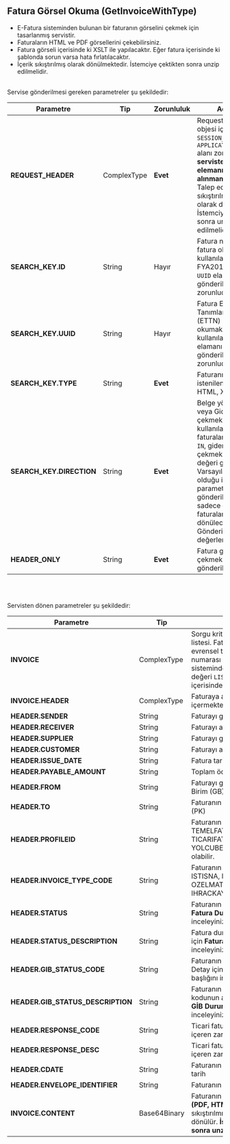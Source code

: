 ## Fatura Görsel Okuma (GetInvoiceWithType)
* E-Fatura sisteminden bulunan bir faturanın görselini çekmek için tasarlanmış servistir.
* Faturaların HTML ve PDF görsellerini çekebilirsiniz.
* Fatura görseli içerisinde ki XSLT ile yapılacaktır. Eğer fatura içerisinde ki şablonda sorun varsa hata fırlatılacaktır.
* İçerik sıkıştırılmış olarak dönülmektedir. İstemciye çektikten sonra unzip edilmelidir.

<br>
Servise gönderilmesi gereken parametreler şu şekildedir:

Parametre | Tip         | Zorunluluk  | Açıklama
--------- | ----------- | ----------- | -----------
**REQUEST_HEADER** | ComplexType | **Evet** | Request Header objesi içerisinde `SESSION_ID` ve `APPLICATION_NAME` alanı zorunludur. **Bu serviste `COMPRESSED` elemanı dikkate alınmamaktadır.**   Talep edilen formatta sıkıştırılmış/ziplenmiş olarak dönülecektir. İstemciye çektikten sonra unzip edilmelidir.
**SEARCH_KEY.ID** | String  | Hayır | Fatura numarası ile fatura okumak için kullanılabilir. örnek FYA2018000000001 `UUID` elamanı gönderilmemişse zorunludur.
**SEARCH_KEY.UUID** | String  | Hayır | Fatura Evrensel Tekil Tanımlama Numarası (ETTN) ile fatura okumak için kullanılabilir. `ID` elamanı gönderilmemişse zorunludur.
**SEARCH_KEY.TYPE** | String  | **Evet** | Faturanın çekilmek istenilen tipi: PDF, HTML, XML olabilir.
**SEARCH_KEY.DIRECTION** | String  | **Evet** | Belge yönü. Gelen veya Giden faturaları çekmek için kullanılabilir. Gelen faturaları çekmek için `IN`, giden faturaları çekmek için `OUT` değeri gönderilebilir. Varsayılan değer `IN` olduğu için eğer parametre gönderilmezse sadece gelen faturalar dönülecektir.  Gönderilebilecek değerler: `IN`, `OUT`
**HEADER_ONLY** | String  | **Evet** | Fatura görseli çekmek için `N` gönderilmelidir.
<br><br>

Servisten dönen parametreler şu şekildedir:

Parametre | Tip        | Açıklama
--------- | ----------- | -----------
**INVOICE** | ComplexType | Sorgu kriterine uyan fatura(lar)ın listesi. Fatura numarası `ID`, fatura evrensel tekil tanımlama numarası  `UUID` ve e-fatura sisteminde tanımlı tekil numara değeri  `LIST_ID` attribute içerisinde dönülmektedir.
**INVOICE.HEADER** | ComplexType | Faturaya ait özet bilgiler içermektedir.
**HEADER.SENDER** | String | Faturayı gönderen firma VKN'si.
**HEADER.RECEIVER** | String | Faturayı alan firma VKN'si.
**HEADER.SUPPLIER** | String | Faturayı gönderen firma ünvanı.
**HEADER.CUSTOMER** | String | Faturayı alan firma ünvanı.
**HEADER.ISSUE_DATE** | String | Fatura tarihi.
**HEADER.PAYABLE_AMOUNT** | String | Toplam ödenecek tutar.
**HEADER.FROM** | String | Faturayı gönderen Gönderici Birim (GB)
**HEADER.TO** | String | Faturanın geldiği Posta Kutusu (PK)
**HEADER.PROFILEID** | String | Faturanın senaryosu. TEMELFATURA, TICARIFATURA,IHRACATFATURA, YOLCUBERABER değerleri olabilir.
**HEADER.INVOICE_TYPE_CODE** | String | Faturanın tipi. SATIS, IADE, ISTISNA, IHRACAT, OZELMATRAH, TEVKIFAT, IHRACKAYITLI değerleri olabilir.
**HEADER.STATUS** | String | Faturanın durumu. Detay için **Fatura Durumları** başlığını inceleyiniz.
**HEADER.STATUS_DESCRIPTION** | String | Fatura durum açıklaması. Detay için **Fatura Durumları** başlığını inceleyiniz.
**HEADER.GIB_STATUS_CODE** | String | Faturanın GİB'de ki durum kodu. Detay için **GİB Durum Kodları** başlığını inceleyiniz.
**HEADER.GIB_STATUS_DESCRIPTION** | String | Faturanın GİB'de ki durumunun kodunun açıklaması. Detay için **GİB Durum Kodları** başlığını inceleyiniz.  
**HEADER.RESPONSE_CODE** | String | Ticari fatura için verilen yanıtı içeren zarfın durum kodu
**HEADER.RESPONSE_DESC** | String | Ticari fatura için verilen yanıtı içeren zarfın durum açıklaması           
**HEADER.CDATE** | String | Faturanın sistemimize ulaştığı tarih
**HEADER.ENVELOPE_IDENTIFIER** | String | Faturanın zarf IDsi.
**INVOICE.CONTENT** | Base64Binary | Faturanın talep edilen formatta **(PDF, HTML)** sıkıştırılmış/ziplenmiş dosyası dönülür. **İstemciye çektikten sonra unzip edilmeldir.**
